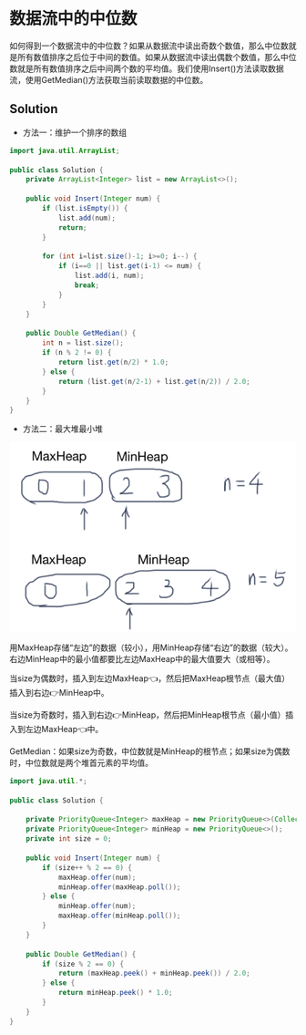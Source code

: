 # 数据流中的中位数

如何得到一个数据流中的中位数？如果从数据流中读出奇数个数值，那么中位数就是所有数值排序之后位于中间的数值。如果从数据流中读出偶数个数值，那么中位数就是所有数值排序之后中间两个数的平均值。我们使用Insert()方法读取数据流，使用GetMedian()方法获取当前读取数据的中位数。

## Solution

- 方法一：维护一个排序的数组

```java
import java.util.ArrayList;

public class Solution {
    private ArrayList<Integer> list = new ArrayList<>();
    
    public void Insert(Integer num) {
        if (list.isEmpty()) {
            list.add(num);
            return;
        }
        
        for (int i=list.size()-1; i>=0; i--) {
            if (i==0 || list.get(i-1) <= num) {
                list.add(i, num);
                break;
            }
        }
    }

    public Double GetMedian() {
        int n = list.size();
        if (n % 2 != 0) {
            return list.get(n/2) * 1.0;
        } else {
            return (list.get(n/2-1) + list.get(n/2)) / 2.0;
        }
    }
}
```

- 方法二：最大堆最小堆

![image-20190902121405565](_image/image-20190902121405565.png)

用MaxHeap存储“左边”的数据（较小），用MinHeap存储“右边”的数据（较大）。右边MinHeap中的最小值都要比左边MaxHeap中的最大值要大（或相等）。

当size为偶数时，插入到左边MaxHeap👈，然后把MaxHeap根节点（最大值）插入到右边👉MinHeap中。

当size为奇数时，插入到右边👉MinHeap，然后把MinHeap根节点（最小值）插入到左边MaxHeap👈中。

GetMedian：如果size为奇数，中位数就是MinHeap的根节点；如果size为偶数时，中位数就是两个堆首元素的平均值。

```java
import java.util.*;

public class Solution {

    private PriorityQueue<Integer> maxHeap = new PriorityQueue<>(Collections.reverseOrder());
    private PriorityQueue<Integer> minHeap = new PriorityQueue<>();
    private int size = 0;
    
    public void Insert(Integer num) {
        if (size++ % 2 == 0) {
            maxHeap.offer(num);
            minHeap.offer(maxHeap.poll());
        } else {
            minHeap.offer(num);
            maxHeap.offer(minHeap.poll());
        }
    }

    public Double GetMedian() {
        if (size % 2 == 0) {
            return (maxHeap.peek() + minHeap.peek()) / 2.0;
        } else {
            return minHeap.peek() * 1.0;
        }
    }
}
```

